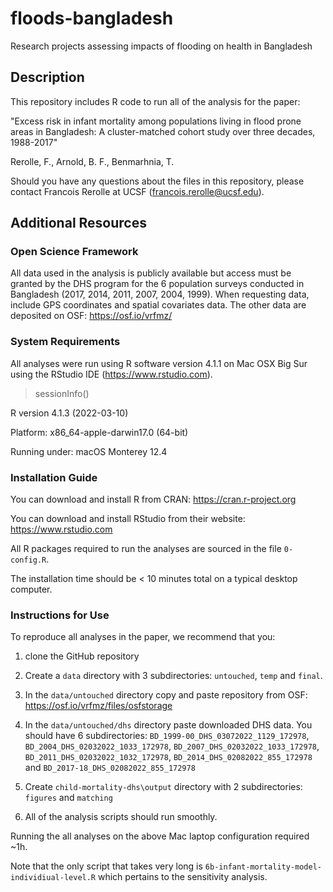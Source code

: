 # floods-bangladesh
Research projects assessing impacts of flooding on health in Bangladesh

## Description

This repository includes R code to run all of the analysis for the paper:

"Excess risk in infant mortality among populations living in flood prone areas in Bangladesh: A cluster-matched cohort study over three decades, 1988-2017"

Rerolle, F., Arnold, B. F., Benmarhnia, T.

Should you have any questions about the files in this repository, please contact Francois Rerolle at UCSF (francois.rerolle@ucsf.edu).

## Additional Resources

### Open Science Framework 

All data used in the analysis is publicly available but access must be granted by the DHS program for the 6 population surveys conducted in Bangladesh (2017, 2014, 2011, 2007, 2004, 1999). When requesting data, include GPS coordinates and spatial covariates data. The other data are deposited on OSF: https://osf.io/vrfmz/

### System Requirements

All analyses were run using R software version 4.1.1 on Mac OSX Big Sur using the RStudio IDE (https://www.rstudio.com).

> sessionInfo()

R version 4.1.3 (2022-03-10)

Platform: x86_64-apple-darwin17.0 (64-bit)

Running under: macOS Monterey 12.4

### Installation Guide

You can download and install R from CRAN: https://cran.r-project.org

You can download and install RStudio from their website: https://www.rstudio.com

All R packages required to run the analyses are sourced in the file `0-config.R`.

The installation time should be < 10 minutes total on a typical desktop computer.

### Instructions for Use

To reproduce all analyses in the paper, we recommend that you: 

1. clone the GitHub repository

2. Create a `data` directory with 3 subdirectories: `untouched`, `temp` and `final`.

3. In the `data/untouched` directory copy and paste repository from OSF: https://osf.io/vrfmz/files/osfstorage

4. In the `data/untouched/dhs` directory paste downloaded DHS data. You should have 6 subdirectories: `BD_1999-00_DHS_03072022_1129_172978`, `BD_2004_DHS_02032022_1033_172978`, `BD_2007_DHS_02032022_1033_172978`, `BD_2011_DHS_02032022_1032_172978`, `BD_2014_DHS_02082022_855_172978` and `BD_2017-18_DHS_02082022_855_172978`

5. Create `child-mortality-dhs\output` directory with 2 subdirectories: `figures` and `matching`

6. All of the analysis scripts should run smoothly. 

Running the all analyses on the above Mac laptop configuration required ~1h. 

Note that the only script that takes very long is `6b-infant-mortality-model-individiual-level.R` which pertains to the sensitivity analysis. 
